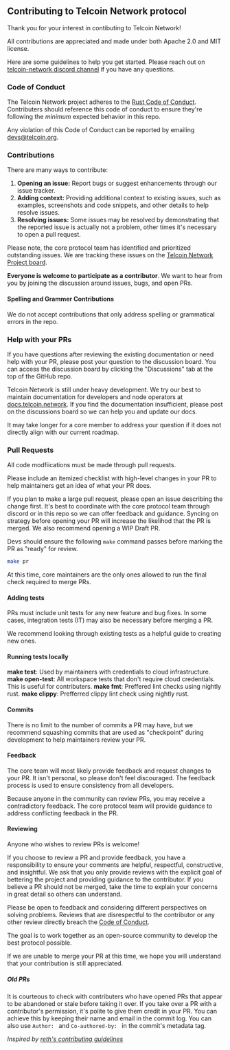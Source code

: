 ## Contributing to Telcoin Network protocol

Thank you for your interest in contibuting to Telcoin Network!

All contributions are appreciated and made under both Apache 2.0 and MIT license.

Here are some guidelines to help you get started.
Please reach out on [telcoin-network discord channel](https://discord.com/channels/1252990258514235544/1252996402942836857) if you have any questions.

### Code of Conduct

The Telcoin Network project adheres to the [Rust Code of Conduct](https://www.rust-lang.org/policies/code-of-conduct).
Contributers should reference this code of conduct to ensure they're following the _minimum_ expected behavior in this repo.

Any violation of this Code of Conduct can be reported by emailing [devs@telcoin.org](mailto:devs@telcoin.org).

### Contributions

There are many ways to contribute:

1. **Opening an issue:** Report bugs or suggest enhancements through our issue tracker.
2. **Adding context:** Providing additional context to existing issues, such as examples, screenshots and code snippets, and other details to help resolve issues.
3. **Resolving issues:** Some issues may be resolved by demonstrating that the reported issue is actually not a problem, other times it's necessary to open a pull request.

Please note, the core protocol team has identified and prioritized outstanding issues.
We are tracking these issues on the [Telcoin Network Project board](https://github.com/orgs/Telcoin-Association/projects/2).

**Everyone is welcome to participate as a contributor**.
We want to hear from you by joining the discussion around issues, bugs, and open PRs.

#### Spelling and Grammer Contributions

We do not accept contributions that only address spelling or grammatical errors in the repo.

### Help with your PRs

If you have questions after reviewing the existing documentation or need help with your PR, please post your question to the discussion board.
You can access the discussion board by clicking the "Discussions" tab at the top of the GitHub repo.

Telcoin Network is still under heavy development.
We try our best to maintain documentation for developers and node operators at [docs.telcoin.network](https://docs.telcoin.network).
If you find the documentation insufficient, please post on the discussions board so we can help you and update our docs.

It may take longer for a core member to address your question if it does not directly align with our current roadmap.

### Pull Requests

All code modfiications must be made through pull requests.

Please include an itemized checklist with high-level changes in your PR to help maintainers get an idea of what your PR does.

If you plan to make a large pull request, please open an issue describing the change first.
It's best to coordinate with the core protocol team through discord or in this repo so we can offer feedback and guidance.
Syncing on strategy before opening your PR will increase the likelihod that the PR is merged.
We also recommend opening a WIP Draft PR.

Devs should ensure the following `make` command passes before marking the PR as "ready" for review.

```sh
make pr
```

At this time, core maintainers are the only ones allowed to run the final check required to merge PRs.

#### Adding tests

PRs must include unit tests for any new feature and bug fixes.
In some cases, integration tests (IT) may also be necessary before merging a PR.

We recommend looking through existing tests as a helpful guide to creating new ones.

#### Running tests locally

**make test**: Used by maintainers with credentials to cloud infrastructure.
**make open-test**: All workspace tests that don't require cloud credentials. This is useful for contributers.
**make fmt**: Preffered lint checks using nightly rust.
**make clippy**: Prefferred clippy lint check using nightly rust.

#### Commits

There is no limit to the number of commits a PR may have, but we recommend squashing commits that are used as "checkpoint" during development to help maintainers review your PR.

#### Feedback

The core team will most likely provide feedback and request changes to your PR.
It isn't personal, so please don't feel discouraged.
The feedback process is used to ensure consistency from all developers.

Because anyone in the community can review PRs, you may receive a contradictory feedback.
The core protocol team will provide guidance to address conflicting feedback in the PR.

#### Reviewing

Anyone who wishes to review PRs is welcome!

If you choose to review a PR and provide feedback, you have a responsibility to ensure your comments are helpful, respectful, constructive, and insightful.
We ask that you only provide reviews with the explicit goal of bettering the project and providing guidance to the contributor.
If you believe a PR should not be merged, take the time to explain your concerns in great detail so others can understand.

Please be open to feedback and considering different perspectives on solving problems.
Reviews that are disrespectful to the contributor or any other review directly breach the [Code of Conduct](https://www.rust-lang.org/policies/code-of-conduct).

The goal is to work together as an open-source community to develop the best protocol possible.

If we are unable to merge your PR at this time, we hope you will understand that your contribution is still appreciated.

##### Old PRs

It is courteous to check with contributers who have opened PRs that appear to be abandoned or stale before taking it over.
If you take over a PR with a contributor's permission, it's polite to give them credit in your PR.
You can achieve this by keeping their name and email in the commit log.
You can also use `Author: ` and `Co-authored-by: ` in the commit's metadata tag.

_Inspired by [reth's contributing guidelines](https://github.com/paradigmxyz/reth)_
